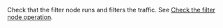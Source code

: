 Check that the filter node runs and filters the traffic. See [Check the filter node operation](/admin-en/installation-check-operation-en.md).
